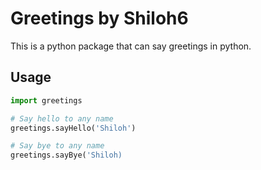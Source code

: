 # Greetings by Shiloh6
This is a python package that can say greetings in python.

## Usage
```python
import greetings

# Say hello to any name
greetings.sayHello('Shiloh')

# Say bye to any name
greetings.sayBye('Shiloh)
```